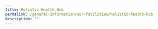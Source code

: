 ```yaml
---
title: Holistic Health Hub
permalink: /general-information/our-facilities/holistic-health-hub
description: ""
---
```

